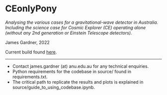 # CEonlyPony
*Analysing the various cases for a gravitational-wave detector in Australia. Including the science case for Cosmic Explorer (CE) operating alone (without any 2nd generation or Einstein Telescope detectors).*

James Gardner, 2022

Current build found [here](https://github.com/daccordeon/CEonlyPony).

---
- Contact james.gardner (at) anu.edu.au for any technical enquiries.
- Python requirements for the codebase in source/ found in requirements.txt.
- The critical path to replicate the results and plots is explained in source/guide_to_using_codebase.ipynb.
